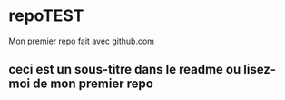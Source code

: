 # repoTEST
Mon premier repo fait avec github.com
## ceci est un sous-titre dans le readme ou lisez-moi de mon premier repo